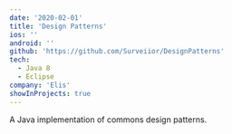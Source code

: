 ```yaml
---
date: '2020-02-01'
title: 'Design Patterns'
ios: ''
android: ''
github: 'https://github.com/Surveiior/DesignPatterns'
tech:
  - Java 8
  - Eclipse
company: 'Elis'
showInProjects: true
---
```


A Java implementation of commons design patterns.
